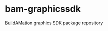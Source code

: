 # bam-graphicssdk
[BuildAMation](https://github.com/markfinal/BuildAMation) graphics SDK package repository
